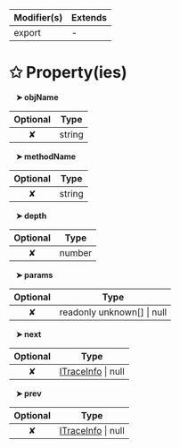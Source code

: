 | Modifier(s)                            | Extends                                    |
|----------------------------------------|--------------------------------------------|
| export | - |

# &#10025; Property(ies)

&nbsp;&nbsp; **&#10148; objName**

| Optional                           | Type                         |
|:----------------------------------:|------------------------------|
| ✘ | string |

&nbsp;&nbsp; **&#10148; methodName**

| Optional                           | Type                         |
|:----------------------------------:|------------------------------|
| ✘ | string |

&nbsp;&nbsp; **&#10148; depth**

| Optional                           | Type                         |
|:----------------------------------:|------------------------------|
| ✘ | number |

&nbsp;&nbsp; **&#10148; params**

| Optional                           | Type                         |
|:----------------------------------:|------------------------------|
| ✘ | readonly unknown[] &#124; null |

&nbsp;&nbsp; **&#10148; next**

| Optional                           | Type                         |
|:----------------------------------:|------------------------------|
| ✘ | [ITraceInfo](/kernel/interface/reporter/itraceinfo) &#124; null |

&nbsp;&nbsp; **&#10148; prev**

| Optional                           | Type                         |
|:----------------------------------:|------------------------------|
| ✘ | [ITraceInfo](/kernel/interface/reporter/itraceinfo) &#124; null |